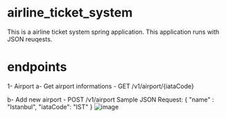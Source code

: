 # airline_ticket_system

This is a airline ticket system spring application.
This application runs with JSON reuqests.


# endpoints


1- Airport
  a- Get airport informations - GET /v1/airport/{iataCode}
  
  
  b- Add new airport          - POST /v1/airport
   Sample JSON Request:
                         {
                          "name" : "Istanbul",
                          "iataCode": "IST"
                      }
                      ![image](https://user-images.githubusercontent.com/30997410/116150730-6d3ae100-a6ec-11eb-8da1-a64a1c5cdb94.png)

 
